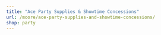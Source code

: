 ```yaml
---
title: "Ace Party Supplies & Showtime Concessions"
url: /moore/ace-party-supplies-and-showtime-concessions/
shop: party
---
```

